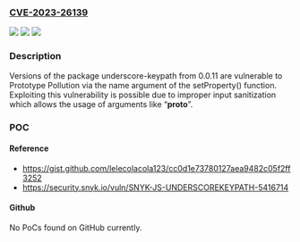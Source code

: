 ### [CVE-2023-26139](https://cve.mitre.org/cgi-bin/cvename.cgi?name=CVE-2023-26139)
![](https://img.shields.io/static/v1?label=Product&message=underscore-keypath&color=blue)
![](https://img.shields.io/static/v1?label=Version&message=0.0.11%3C%20*%20&color=brighgreen)
![](https://img.shields.io/static/v1?label=Vulnerability&message=Prototype%20Pollution&color=brighgreen)

### Description

Versions of the package underscore-keypath from 0.0.11 are vulnerable to Prototype Pollution via the name argument of the setProperty() function. Exploiting this vulnerability is possible due to improper input sanitization which allows the usage of arguments like “__proto__”.

### POC

#### Reference
- https://gist.github.com/lelecolacola123/cc0d1e73780127aea9482c05f2ff3252
- https://security.snyk.io/vuln/SNYK-JS-UNDERSCOREKEYPATH-5416714

#### Github
No PoCs found on GitHub currently.

